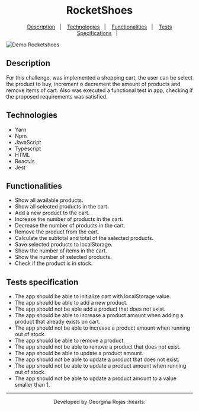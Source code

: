 <h1 align="center" >RocketShoes</h1>

<p align="center">
  <a href="#-description">Description</a>&nbsp;&nbsp;&nbsp;|&nbsp;&nbsp;&nbsp;
  <a href="#-technologies">Technologies</a>&nbsp;&nbsp;&nbsp;|&nbsp;&nbsp;&nbsp;  
  <a href="#-functionalities">Functionalities</a>&nbsp;&nbsp;&nbsp;|&nbsp;&nbsp;&nbsp; 
  <a href="#-tests-specifications">Tests Specifications</a>&nbsp;&nbsp;&nbsp;|&nbsp;&nbsp;&nbsp;
</p>

![Demo Rocketshoes](https://j.gifs.com/zv2lN8.gif)

## Description
For this challenge, was implemented a shopping cart, the user can be select the product to buy, increment o decrement the amount of products and remove items of cart. 
Also was executed a functional test in app, checking if the proposed requirements was satisfied.

## Technologies
- Yarn
- Npm
- JavaScript
- Typescript
- HTML
- ReactJs
- Jest

## Functionalities
- Show all available products.
- Show all selected products in the cart.
- Add a new product to the cart.
- Increase the number of products in the cart.
- Decrease the number of products in the cart.
- Remove the product from the cart.
- Calculate the subtotal and total of the selected products.
- Save selected products to localStorage.
- Show the number of items in the cart.
- Show the number of selected products.
- Check if the product is in stock.

## Tests specification
- The app should be able to initialize cart with localStorage value.
- The app should be able to add a new product.
- The app should not be able add a product that does not exist.
- The app should be able to increase a product amount when adding a product that already exists on cart.
- The app should not be able to increase a product amount when running out of stock.
- The app should be able to remove a product.
- The app should not be able to remove a product that does not exist.
- The app should be able to update a product amount.
- The app should not be able to update a product that does not exist.
- The app should not be able to update a product amount when running out of stock.
- The app should not be able to update a product amount to a value smaller than 1.

---
<p align="center">Developed by Georgina Rojas :hearts:</p>
